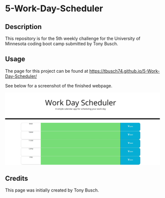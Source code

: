 # 5-Work-Day-Scheduler

## Description

This repository is for the 5th weekly challenge for the University of Minnesota coding boot camp submitted by Tony Busch. 

## Usage

The page for this project can be found at https://tbusch74.github.io/5-Work-Day-Scheduler/

See below for a screenshot of the finished webpage.

![Work Day Scheduler screenshot](assets/images/Screenshot.JPG)

## Credits

This page was initially created by Tony Busch. 
